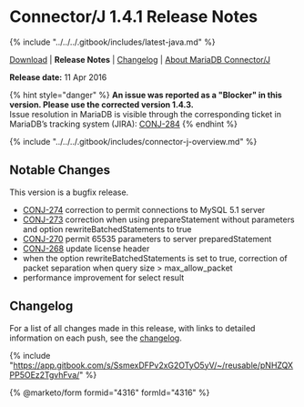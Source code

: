 # Connector/J 1.4.1 Release Notes

{% include "../../../.gitbook/includes/latest-java.md" %}

[Download](https://downloads.mariadb.org/connector-java/1.4.1/) | **Release Notes** | [Changelog](../changelogs/1.4/1.4.1.md) | [About MariaDB Connector/J](https://app.gitbook.com/s/CjGYMsT2MVP4nd3IyW2L/mariadb-connector-j/about-mariadb-connector-j)

**Release date:** 11 Apr 2016

{% hint style="danger" %}
**An issue was reported as a "Blocker" in this version. Please use the corrected version 1.4.3.**\
Issue resolution in MariaDB is visible through the corresponding ticket in MariaDB’s tracking system (JIRA): [CONJ-284](https://jira.mariadb.org/browse/CONJ-284)
{% endhint %}

{% include "../../../.gitbook/includes/connector-j-overview.md" %}

## Notable Changes

This version is a bugfix release.

* [CONJ-274](https://jira.mariadb.org/browse/CONJ-274) correction to permit connections to MySQL 5.1 server
* [CONJ-273](https://jira.mariadb.org/browse/CONJ-273) correction when using prepareStatement without parameters and option rewriteBatchedStatements to true
* [CONJ-270](https://jira.mariadb.org/browse/CONJ-270) permit 65535 parameters to server preparedStatement
* [CONJ-268](https://jira.mariadb.org/browse/CONJ-268) update license header
* when the option rewriteBatchedStatements is set to true, correction of packet separation when query size > max\_allow\_packet
* performance improvement for select result

## Changelog

For a list of all changes made in this release, with links to detailed\
information on each push, see the [changelog](../changelogs/1.4/1.4.1.md).

{% include "https://app.gitbook.com/s/SsmexDFPv2xG2OTyO5yV/~/reusable/pNHZQXPP5OEz2TgvhFva/" %}

{% @marketo/form formid="4316" formId="4316" %}
